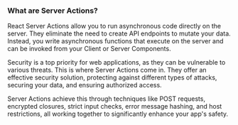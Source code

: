 ### What are Server Actions?
React Server Actions allow you to run asynchronous code directly on the server.
They eliminate the need to create API endpoints to mutate your data. Instead, you write asynchronous functions that execute on the server and can be invoked from your Client or Server Components.

Security is a top priority for web applications, as they can be vulnerable to various threats. This is where Server Actions come in. They offer an effective security solution, protecting against different types of attacks, securing your data, and ensuring authorized access. 

Server Actions achieve this through techniques like POST requests, encrypted closures, strict input checks, error message hashing, and host restrictions, all working together to significantly enhance your app's safety.

